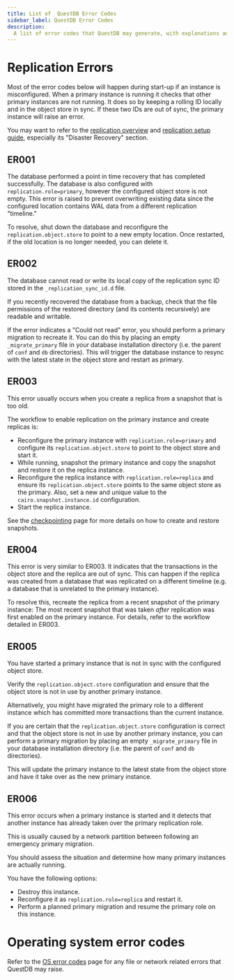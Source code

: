 ```yaml
---
title: List of  QuestDB Error Codes
sidebar_label: QuestDB Error Codes
description:
  A list of error codes that QuestDB may generate, with explanations and suggested actions.
---
```


# Replication Errors

Most of the error codes below will happen during start-up if an instance is misconfigured.
When a primary instance is running it checks that other primary instances are not running.
It does so by keeping a rolling ID locally and in the object store in sync.
If these two IDs are out of sync, the primary instance will raise an error.

You may want to refer to the [replication overview](/docs/concept/replication) and [replication setup guide](/docs/operations/replication), especially its "Disaster Recovery" section.

## ER001
The database performed a point in time recovery that has completed successfully.
The database is also configured with `replication.role=primary`, however the configured 
object store is not empty. This error is raised to prevent overwriting existing data
since the configured location contains WAL data from a different replication "timeline."

To resolve, shut down the database and reconfigure the `replication.object.store` to point to a new empty location. Once restarted, if the old location is no longer needed, you can delete it.

## ER002
The database cannot read or write its local copy of the replication sync ID stored in the `_replication_sync_id.d` file.

If you recently recovered the database from a backup, check that the file permissions of the restored directory (and its contents recursively) are readable and writable.

If the error indicates a "Could not read" error,
you should perform a primary migration to recreate it. You can do this by
placing an empty `_migrate_primary` file in your database installation directory (i.e. the parent of `conf` and `db` directories).
This will trigger the database instance to resync with the latest state in the object store and restart as primary.

## ER003
This error usually occurs when you create a replica from a snapshot that is too old.

The workflow to enable replication on the primary instance and create replicas is:
* Reconfigure the primary instance with `replication.role=primary` and configure its `replication.object.store` to point to the object store and start it.
* While running, snapshot the primary instance and copy the snapshot and restore it on the replica instance.
* Reconfigure the replica instance with `replication.role=replica` and ensure its `replication.object.store` points to the same object store as the primary. Also, set a new and unique value to the `cairo.snapshot.instance.id` configuration.
* Start the replica instance.

See the [checkpointing](/docs/reference/sql/checkpoint/) page for more details
on how to create and restore snapshots.

## ER004

This error is very similar to ER003. It indicates that the transactions in the object store and the replica are out of sync.
This can happen if the replica was created from a database that was replicated on a different timeline (e.g. a database that is unrelated
to the primary instance).

To resolve this, recreate the replica from a recent snapshot of the primary instance:
The most recent snapshot that was taken _after_ replication was first enabled on the primary instance. For details, refer to the workflow detailed in ER003.

## ER005

You have started a primary instance that is not in sync with the configured object store.

Verify the `replication.object.store` configuration and ensure that the object store is not in use by another primary instance.

Alternatively, you might have migrated the primary role to a different
instance which has committed more transactions than the current instance.

If you are certain that the `replication.object.store` configuration is correct and that the object store is not in use by another primary instance, you can perform
a primary migration by placing an empty `_migrate_primary` file in your database installation directory (i.e. the parent of `conf` and `db` directories).

This will update the primary instance to the latest state from the object
store and have it take over as the new primary instance.

## ER006

This error occurs when a primary instance is started and it detects that another instance has already taken over the primary replication role.

This is usually caused by a network partition between following an emergency primary migration.

You should assess the situation and determine how many primary instances
are actually running.

You have the following options:
* Destroy this instance.
* Reconfigure it as `replication.role=replica` and restart it.
* Perform a planned primary migration and resume the primary role on this instance.

# Operating system error codes

Refer to the [OS error codes](/docs/troubleshooting/os-error-codes/) page for any
file or network related errors that QuestDB may raise.

